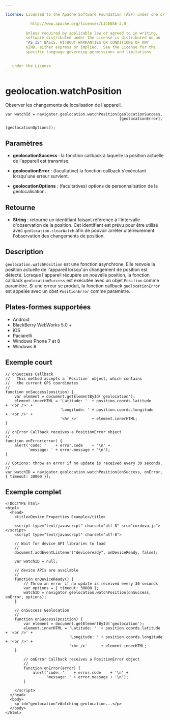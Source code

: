```yaml
---

license: Licensed to the Apache Software Foundation (ASF) under one or more contributor license agreements. See the NOTICE file distributed with this work for additional information regarding copyright ownership. The ASF licenses this file to you under the Apache License, Version 2.0 (the "License"); you may not use this file except in compliance with the License. You may obtain a copy of the License at

           http://www.apache.org/licenses/LICENSE-2.0
    
         Unless required by applicable law or agreed to in writing,
         software distributed under the License is distributed on an
         "AS IS" BASIS, WITHOUT WARRANTIES OR CONDITIONS OF ANY
         KIND, either express or implied.  See the License for the
         specific language governing permissions and limitations
    

   under the License.
---
```


# geolocation.watchPosition

Observer les changements de localisation de l'appareil.

    var watchId = navigator.geolocation.watchPosition(geolocationSuccess,
                                                      [geolocationError],
                                                      [geolocationOptions]);
    

## Paramètres

*   **geolocationSuccess** : la fonction callback à laquelle la position actuelle de l'appareil est transmise.

*   **geolocationError** : (facultative) la fonction callback s'exécutant lorsqu'une erreur survient.

*   **geolocationOptions** : (facultatives) options de personnalisation de la géolocalisation.

## Retourne

*   **String** : retourne un identifiant faisant référence à l'intervalle d'observation de la position. Cet identifiant est prévu pour être utilisé avec `geolocation.clearWatch` afin de pouvoir arrêter ultérieurement l'observation des changements de position.

## Description

`geolocation.watchPosition` est une fonction asynchrone. Elle renvoie la position actuelle de l'appareil lorsqu'un changement de position est détecté. Lorsque l'appareil récupère un nouvelle position, la fonction callback `geolocationSuccess` est exécutée avec un objet `Position` comme paramètre. Si une erreur se produit, la fonction callback `geolocationError` est appelée avec un obet `PositionError` comme paramètre.

## Plates-formes supportées

*   Android
*   BlackBerry WebWorks 5.0 +
*   iOS
*   Paciarelli
*   Windows Phone 7 et 8
*   Windows 8

## Exemple court

    // onSuccess Callback
    //   This method accepts a `Position` object, which contains
    //   the current GPS coordinates
    //
    function onSuccess(position) {
        var element = document.getElementById('geolocation');
        element.innerHTML = 'Latitude: '  + position.coords.latitude      + '<br />' +
                            'Longitude: ' + position.coords.longitude     + '<br />' +
                            '<hr />'      + element.innerHTML;
    }
    
    // onError Callback receives a PositionError object
    //
    function onError(error) {
        alert('code: '    + error.code    + '\n' +
              'message: ' + error.message + '\n');
    }
    
    // Options: throw an error if no update is received every 30 seconds.
    //
    var watchID = navigator.geolocation.watchPosition(onSuccess, onError, { timeout: 30000 });
    

## Exemple complet

    <!DOCTYPE html>
    <html>
      <head>
        <title>Device Properties Example</title>
    
        <script type="text/javascript" charset="utf-8" src="cordova.js"></script>
        <script type="text/javascript" charset="utf-8">
    
        // Wait for device API libraries to load
        //
        document.addEventListener("deviceready", onDeviceReady, false);
    
        var watchID = null;
    
        // device APIs are available
        //
        function onDeviceReady() {
            // Throw an error if no update is received every 30 seconds
            var options = { timeout: 30000 };
            watchID = navigator.geolocation.watchPosition(onSuccess, onError, options);
        }
    
        // onSuccess Geolocation
        //
        function onSuccess(position) {
            var element = document.getElementById('geolocation');
            element.innerHTML = 'Latitude: '  + position.coords.latitude      + '<br />' +
                                'Longitude: ' + position.coords.longitude     + '<br />' +
                                '<hr />'      + element.innerHTML;
        }
    
            // onError Callback receives a PositionError object
            //
            function onError(error) {
                alert('code: '    + error.code    + '\n' +
                      'message: ' + error.message + '\n');
            }
    
        </script>
      </head>
      <body>
        <p id="geolocation">Watching geolocation...</p>
      </body>
    </html>